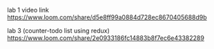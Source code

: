lab 1 video link
https://www.loom.com/share/d5e8ff99a0884d728ec8670405688d9b

lab 3 (counter-todo list using redux)
https://www.loom.com/share/2e0933186fc14883b8f7ec6e43382289
